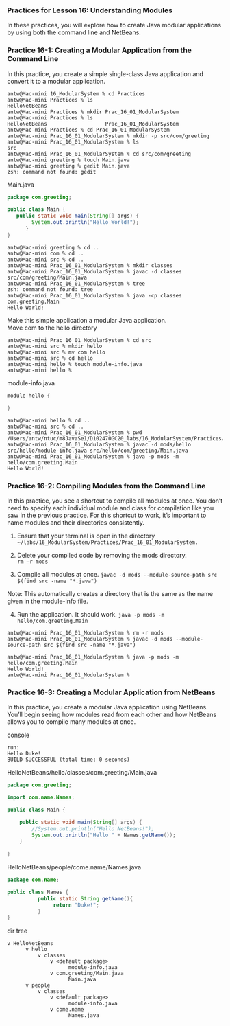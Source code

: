 ### Practices for Lesson 16: Understanding Modules
In these practices, you will explore how to create Java modular applications by using both the 
command line and NetBeans.

### Practice 16-1: Creating a Modular Application from the Command Line
In this practice, you create a simple single-class Java application and convert it to a modular 
application.


``` terminals
antw@Mac-mini 16_ModularSystem % cd Practices                                  
antw@Mac-mini Practices % ls                                                   
HelloNetBeans
antw@Mac-mini Practices % mkdir Prac_16_01_ModularSystem                       
antw@Mac-mini Practices % ls                                                   
HelloNetBeans                   Prac_16_01_ModularSystem
antw@Mac-mini Practices % cd Prac_16_01_ModularSystem  
antw@Mac-mini Prac_16_01_ModularSystem % mkdir -p src/com/greeting             
antw@Mac-mini Prac_16_01_ModularSystem % ls  
src
antw@Mac-mini Prac_16_01_ModularSystem % cd src/com/greeting  
antw@Mac-mini greeting % touch Main.java                                       
antw@Mac-mini greeting % gedit Main.java                                       
zsh: command not found: gedit
```
Main.java
``` java
package com.greeting;

public class Main {
   public static void main(String[] args) {
        System.out.println("Hello World!");
      } 
}
```
``` terminals
antw@Mac-mini greeting % cd ..                                                 
antw@Mac-mini com % cd ..                                                      
antw@Mac-mini src % cd ..                                                      
antw@Mac-mini Prac_16_01_ModularSystem % mkdir classes                         
antw@Mac-mini Prac_16_01_ModularSystem % javac -d classes src/com/greeting/Main.java   
antw@Mac-mini Prac_16_01_ModularSystem % tree                                  
zsh: command not found: tree   
antw@Mac-mini Prac_16_01_ModularSystem % java -cp classes com.greeting.Main    
Hello World!
```
Make this simple application a modular Java application.   
Move com to the hello directory
``` terminals
antw@Mac-mini Prac_16_01_ModularSystem % cd src                                
antw@Mac-mini src % mkdir hello                                                
antw@Mac-mini src % mv com hello                                               
antw@Mac-mini src % cd hello                                                   
antw@Mac-mini hello % touch module-info.java                                   
antw@Mac-mini hello %    
```
module-info.java
``` java
module hello {

}
```

``` terminal
antw@Mac-mini hello % cd ..                                                    
antw@Mac-mini src % cd ..  
antw@Mac-mini Prac_16_01_ModularSystem % pwd                                   
/Users/antw/ntuc/m8JavaSe1/D102470GC20_labs/16_ModularSystem/Practices/Prac_16_01_ModularSystem   
antw@Mac-mini Prac_16_01_ModularSystem % javac -d mods/hello src/hello/module-info.java src/hello/com/greeting/Main.java  
antw@Mac-mini Prac_16_01_ModularSystem % java -p mods -m hello/com.greeting.Main                        
Hello World!   
```
### Practice 16-2: Compiling Modules from the Command Line
In this practice, you see a shortcut to compile all modules at once. You don’t need to specify each individual module 
and class for compilation like you saw in the previous practice. For this shortcut to work, it’s important to name 
modules and their directories consistently.

1. Ensure that your terminal is open in the directory    
`~/labs/16_ModularSystem/Practices/Prac_16_01_ModularSystem.`

2. Delete your compiled code by removing the mods directory.    
`rm –r mods`

3. Compile all modules at once.
`javac -d mods --module-source-path src $(find src -name "*.java")`

Note: This automatically creates a directory that is the same as the name given in the module-info file.

4. Run the application. It should work.
`java -p mods -m hello/com.greeting.Main `

``` terminal
antw@Mac-mini Prac_16_01_ModularSystem % rm -r mods                                                     
antw@Mac-mini Prac_16_01_ModularSystem % javac -d mods --module-source-path src $(find src -name "*.java")                                                                                                      
                                                       
antw@Mac-mini Prac_16_01_ModularSystem % java -p mods -m hello/com.greeting.Main                       
Hello World!                                                                                            
antw@Mac-mini Prac_16_01_ModularSystem %  
```
### Practice 16-3: Creating a Modular Application from NetBeans

In this practice, you create a modular Java application using NetBeans. You’ll begin seeing how modules 
read from each other and how NetBeans allows you to compile many modules at once.

console
```
run:
Hello Duke!
BUILD SUCCESSFUL (total time: 0 seconds)
```
HelloNetBeans/hello/classes/com.greeting/Main.java
``` java
package com.greeting;

import com.name.Names;

public class Main {

    public static void main(String[] args) {
        //System.out.println("Hello NetBeans!");
        System.out.println("Hello " + Names.getName());
    }
    
}

```

HelloNetBeans/people/come.name/Names.java
``` java
package com.name;

public class Names {
          public static String getName(){
               return "Duke!";
          }
}
```
dir tree
```
v HelloNetBeans 
      v hello
          v classes
              v <default package>
                    module-info.java
              v com.greeting/Main.java
                    Main.java
      v people
          v classes
              v <default package>
                    module-info.java
              v come.name
                    Names.java
```
